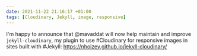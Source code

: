 ```yaml
---
date: 2021-11-22 21:16:17 +01:00
tags: [Cloudinary, Jekyll, image, responsive]
---
```


I'm happy to announce that @mavaddat will now help maintain and improve `jekyll-cloudinary`, my plugin to use #Cloudinary for responsive images in sites built with #Jekyll: <https://nhoizey.github.io/jekyll-cloudinary/>
